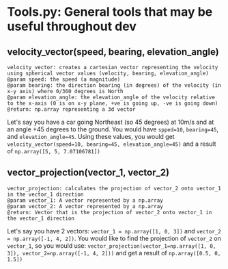 # Tools.py: General tools that may be useful throughout dev


## velocity_vector(speed, bearing, elevation_angle)
```
velocity_vector: creates a cartesian vector representing the velocity using spherical vector values (velocity, bearing, elevation_angle)
@param speed: the speed (a magnitude)
@param bearing: the direction bearing (in degrees) of the velocity (in x-y axis) where 0/360 degrees is North
@param elevation_angle: the elevation_angle of the velocity relative to the x-axis (0 is on x-y plane, +ve is going up, -ve is going down)
@return: np.array representing a 3d vector
```
Let's say you have a car going Northeast (so 45 degrees) at 10m/s and at an angle +45 degrees to the ground. You would have `spped=10`, `bearing=45`, and `elevation_angle=45`. Using these values, you would get `velocity_vector(speed=10, bearing=45, elevation_angle=45)` and a result of `np.array([5, 5, 7.07106781])`

## vector_projection(vector_1, vector_2)
```
vector_projection: calculates the projection of vector_2 onto vector_1 in the vector_1 direction
@param vector_1: A vector represented by a np.array
@param vector_2: A vector represented by a np.array
@return: Vector that is the projection of vector_2 onto vector_1 in the vector_1 direction

```
Let's say you have 2 vectors: `vector_1 = np.array([1, 0, 3])` and `vector_2 = np.array([-1, 4, 2])`. You would like to find the projection of `vector_2` on `vector_1`, so you would use: `vector_projection(vector_1=np.array([1, 0, 3]), vector_2=np.array([-1, 4, 2]))` and get a result of `np.array([0.5, 0, 1.5])`

